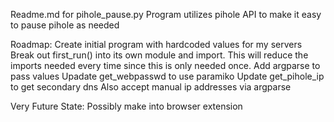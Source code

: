 Readme.md for pihole_pause.py
Program utilizes pihole API to make it easy to pause pihole as needed

Roadmap:
Create initial program with hardcoded values for my servers
Break out first_run() into its own module and import.
    This will reduce the imports needed every time since this is only needed once. 
Add argparse to pass values
Upadate get_webpasswd to use paramiko
Update get_pihole_ip to get secondary dns
    Also accept manual ip addresses via argparse

Very Future State:
Possibly make into browser extension
